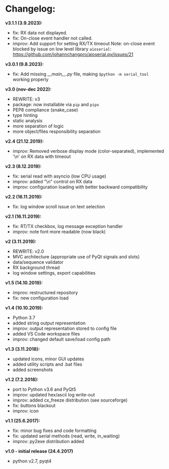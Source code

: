# Changelog:  

**v3.1.1 (3.9.2023):**
- fix: RX data not displayed.
- fix: On-close event handler not called. 
- improv: Add support for setting RX/TX timeout
Note: on-close event blocked by issue on low level library `aioserial`: https://github.com/johannchangpro/aioserial.py/issues/21

**v3.0.1 (9.8.2023):**
- fix: Add missing *\_\_main\_\_.py* file, making `$python -m serial_tool` working properly

**v3.0 (nov-dec 2022):**
- REWRITE: v3
- package: now installable via `pip` and `pipx`
- PEP8 compliance (snake_case)
- type hinting
- static analysis
- more separation of logic
- more object/files responsibility separation

**v2.4 (21.12.2019):**
- improv: Removed verbose display mode (color-separated), implemented '\n' on RX data with timeout

**v2.3 (8.12.2019):**
- fix: serial read with asyncio (low CPU usage)
- improv: added "\n" control on RX data
- improv: configuration loading with better backward compatibility

**v2.2 (16.11.2019):**
- fix: log window scroll issue on text selection
  
**v2.1 (16.11.2019):**
- fix: RT/TX checkbox, log message exception handler
- improv: note font more readable (now black)

**v2 (3.11.2019):**
- REWRITE: v2.0
- MVC architecture (appropriate use of PyQt signals and slots)
- data/sequence validator
- RX background thread
- log window settings, export capabilities

**v1.5 (14.10.2019):**
- improv: restructured repository
- fix: new configuration load

**v1.4 (10.10.2019):**
- Python 3.7
- added string output representation
- improv: output representation stored to config file
- added VS Code workspace files
- improv: changed default save/load config path

**v1.3 (3.11.2018):**
- updated icons, minor GUI updates
- added utility scripts and .bat files
- added screenshots


**v1.2 (7.2.2018):**
- port to Python v3.6 and PyQt5
- improv: updated hex/ascii log write-out
- improv: added cx_freeze distribution (see sourceforge)
- fix: buttons blackout
- improv: icon

**v1.1 (25.6.2017):**
- fix: minor bug fixes and code formatting
- fix: updated serial methods (read, write, in_waiting)
- improv: py2exe distribution added

**v1.0 - initial release (24.4.2017)**
- python v2.7, pyqt4